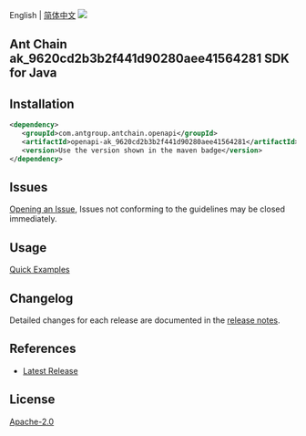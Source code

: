 English | [简体中文](README-CN.md)
![](https://aliyunsdk-pages.alicdn.com/icons/AlibabaCloud.svg)

## Ant Chain ak_9620cd2b3b2f441d90280aee41564281 SDK for Java

## Installation

```xml
<dependency>
   <groupId>com.antgroup.antchain.openapi</groupId>
   <artifactId>openapi-ak_9620cd2b3b2f441d90280aee41564281</artifactId>
   <version>Use the version shown in the maven badge</version>
</dependency>
```

## Issues
[Opening an Issue](https://github.com/alipay/antchain-openapi-prod-sdk/issues/new), Issues not conforming to the guidelines may be closed immediately.

## Usage
[Quick Examples](https://github.com/alipay/antchain-openapi-prod-sdk/blob/master/docs/0-Examples-EN.md#quick-examples)

## Changelog
Detailed changes for each release are documented in the [release notes](./ChangeLog.txt).

## References
* [Latest Release](https://github.com/alipay/antchain-openapi-prod-sdk/)

## License
[Apache-2.0](http://www.apache.org/licenses/LICENSE-2.0)
